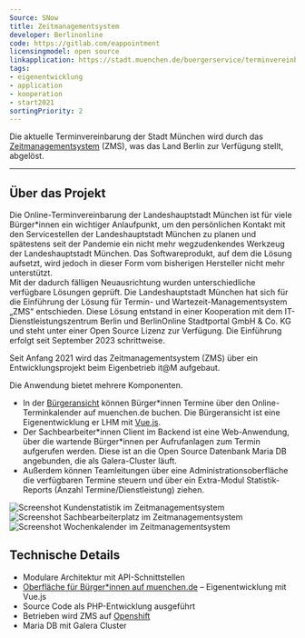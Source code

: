 ```yaml
---
Source: SNow
title: Zeitmanagementsystem
developer: Berlinonline
code: https://gitlab.com/eappointment
licensingmodel: open source
linkapplication: https://stadt.muenchen.de/buergerservice/terminvereinbarung.html
tags: 
- eigenentwicklung
- application
- kooperation
- start2021
sortingPriority: 2
---
```


Die aktuelle Terminvereinbarung der Stadt München wird durch das [Zeitmanagementsystem](https://www.berlin.de/moderne-verwaltung/buergerservice/vor-ort/terminvereinbarung/artikel.959989.php) (ZMS), was das Land Berlin zur Verfügung stellt, abgelöst.


---

## Über das Projekt

Die Online-Terminvereinbarung der Landeshauptstadt München ist für viele Bürger*innen ein wichtiger Anlaufpunkt, um den persönlichen Kontakt mit den Servicestellen der Landeshauptstadt München zu planen und spätestens seit der Pandemie ein nicht mehr wegzudenkendes Werkzeug der Landeshauptstadt München. Das Softwareprodukt, auf dem die Lösung aufsetzt, wird jedoch in dieser Form vom bisherigen Hersteller nicht mehr unterstützt.  
Mit der dadurch fälligen Neuausrichtung wurden unterschiedliche verfügbare Lösungen geprüft. Die Landeshauptstadt München hat sich für die Einführung der Lösung für Termin- und Wartezeit-Managementsystem „ZMS“ entschieden. Diese Lösung entstand in einer Kooperation mit dem IT-Dienstleistungszentrum Berlin und BerlinOnline  Stadtportal GmbH & Co. KG und steht unter einer Open Source Lizenz zur Verfügung. Die Einführung erfolgt seit September 2023 schrittweise.

Seit Anfang 2021 wird das Zeitmanagementsystem (ZMS) über ein Entwicklungsprojekt beim Eigenbetrieb it@M aufgebaut.

Die Anwendung bietet mehrere Komponenten.

* In der [Bürgeransicht](https://stadt.muenchen.de/buergerservice/terminvereinbarung.html) können Bürger\*innen Termine über den Online-Terminkalender auf muenchen.de buchen.
Die Bürgeransicht ist eine Eigenentwicklung er LHM mit [Vue.js](vue.js.html).
* Der Sachbearbeiter\*innen Client im Backend ist eine Web-Anwendung, über die wartende Bürger\*innen per Aufrufanlagen zum Termin aufgerufen werden. Diese ist an die Open Source Datenbank Maria DB angebunden, die als Galera-Cluster läuft.
* Außerdem können Teamleitungen über eine Administrationsoberfläche die verfügbaren Termine steuern und über ein Extra-Modul Statistik-Reports (Anzahl Termine/Dienstleistung) ziehen.

![Screenshot Kundenstatistik im Zeitmanagementsystem](/inhouse/zms_kundenstatistik.jpg)
![Screenshot Sachbearbeiterplatz im Zeitmanagementsystem](/inhouse/zms_sachbearbeiter.jpg)
![Screenshot Wochenkalender im Zeitmanagementsystem](/inhouse/zms_wochenkalender.jpg)


## Technische Details

* Modulare Architektur mit API-Schnittstellen
* [Oberfläche für Bürger*innen auf muenchen.de](https://github.com/it-at-m/eappointment-buergeransicht) – Eigenentwicklung mit Vue.js
* Source Code als PHP-Entwicklung ausgeführt
* Betrieben wird ZMS auf [Openshift](openshift)
* Maria DB mit Galera Cluster
